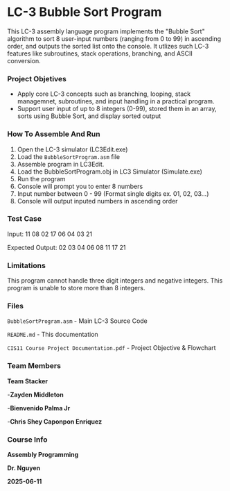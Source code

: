# LC-3 Bubble Sort Program

This LC-3 assembly language program implements the "Bubble Sort" algorithm to sort 8 user-input numbers (ranging from 0 to 99) in ascending order, and outputs the sorted list onto the console.  It utlizes such LC-3 features like subroutines, stack operations, branching, and ASCII conversion.

### Project Objetives
- Apply core LC-3 concepts such as branching, looping, stack managemnet, subroutines, and input handling in a practical program.
- Support user input of up to 8 integers (0-99), stored them in an array, sorts using Bubble Sort, and display sorted output

### How To Assemble And Run
1. Open the LC-3 simulator (LC3Edit.exe)
2. Load the `BubbleSortProgram.asm` file
3. Assemble program in LC3Edit.
4. Load the BubbleSortProgram.obj in LC3 Simulator (Simulate.exe)
5. Run the program
6. Console will prompt you to enter 8 numbers
7. Input number between 0 - 99 (Format single digits ex. 01, 02, 03...)
8. Console will output inputed numbers in ascending order

   
### Test Case
Input:
11 08 02 17 06 04 03 21

Expected Output:
02 03 04 06 08 11 17 21

### Limitations
This program cannot handle three digit integers and negative integers. This program is unable to store more than 8 integers. 



### Files
`BubbleSortProgram.asm` - Main LC-3 Source Code

`README.md` - This documentation

`CIS11 Course Project Documentation.pdf` -  Project Objective & Flowchart

### Team Members
**Team Stacker**

-**Zayden Middleton**

-**Bienvenido Palma Jr**

-**Chris Shey Caponpon Enriquez**

### Course Info
**Assembly Programming**

**Dr. Nguyen**

**2025-06-11**
